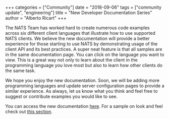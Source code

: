 +++
categories = ["Community"]
date = "2018-09-06"
tags = ["community update", "engineering"]
title = "New Developer Documentation Series"
author = "Alberto Ricart"
+++


The NATS Team has worked hard to create numerous code examples across six different 
client languages that illustrate how to use supported NATS clients. We believe the 
new documentation will provide a better experience for those starting to use NATS 
by demonstrating usage of the client API and its best practices. A super neat feature 
is that all samples are in the same documentation page. You can click on the language 
you want to view. This is a great way not only to learn about the client in the 
programming language you love most but also to learn how other clients do the same task.

We hope you enjoy the new documentation. Soon, we will be adding more programming 
languages and update server configuration pages to provide a similar experience. 
As always, let us know what you think and feel free to suggest or contribute examples 
you would like to see.

You can access the new documentation [here](https://www.nats.io/doc/). 
For a sample on look and feel check out [this section](https://www.nats.io/doc/writing_applications/connecting/).
